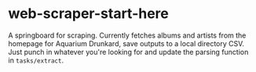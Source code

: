 # web-scraper-start-here
A springboard for scraping. Currently fetches albums and artists from the homepage for Aquarium Drunkard, save outputs to a local directory CSV. Just punch in whatever you're looking for and update the parsing function in `tasks/extract`.